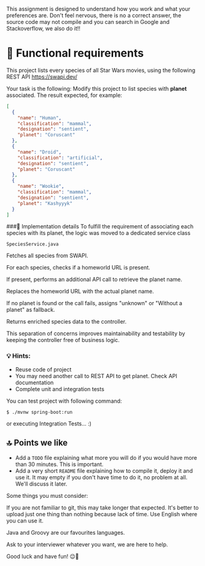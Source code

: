 This assignment is designed to understand how you work and what your preferences are. Don't feel nervous, there is no a correct answer, the source code may not compile and you can search in Google and Stackoverflow, we also do it!!


# 📘 Functional requirements

This project lists every species of all Star Wars movies, using the following REST API https://swapi.dev/ 

Your task is the following: Modify this project to list species with **planet** associated. The result expected, for example:

```json
[
  {
    "name": "Human",
    "classification": "mammal",
    "designation": "sentient", 
    "planet": "Coruscant"
  },
  {
    "name": "Droid",
    "classification": "artificial",
    "designation": "sentient",
    "planet": "Coruscant"
  },
  {
    "name": "Wookie",
    "classification": "mammal",
    "designation": "sentient",
    "planet": "Kashyyyk"
  }
]
```

###🧠 Implementation details
To fulfill the requirement of associating each species with its planet, the logic was moved to a dedicated service class

```
SpeciesService.java
```
Fetches all species from SWAPI.

For each species, checks if a homeworld URL is present.

If present, performs an additional API call to retrieve the planet name.

Replaces the homeworld URL with the actual planet name.

If no planet is found or the call fails, assigns "unknown" or "Without a planet" as fallback.

Returns enriched species data to the controller.

This separation of concerns improves maintainability and testability by keeping the controller free of business logic.

### 💡 Hints:

 * Reuse code of project
 * You may need another call to REST API to get planet. Check API documentation
 * Complete unit and integration tests

You can test project with following command:

```
$ ./mvnw spring-boot:run
``` 

or executing Integration Tests... :)

## 🔝 Points we like

* Add a `TODO` file explaining what more you will do if you would have more than 30 minutes. This is important.
* Add a very short `README` file explaining how to compile it, deploy it and use it. It may empty if you don't have time to do it, no problem at all. We'll discuss it later.

Some things you must consider:

If you are not familiar to git, this may take longer that expected. It's better to upload just one thing than nothing because lack of time.
Use English where you can use it.

Java and Groovy are our favourites languages.

Ask to your interviewer whatever you want, we are here to help.

Good luck and have fun! 😉💪
